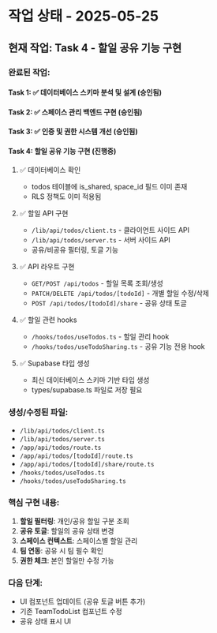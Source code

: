 # 작업 상태 - 2025-05-25

## 현재 작업: Task 4 - 할일 공유 기능 구현

### 완료된 작업:

#### Task 1: ✅ 데이터베이스 스키마 분석 및 설계 (승인됨)

#### Task 2: ✅ 스페이스 관리 백엔드 구현 (승인됨)

#### Task 3: ✅ 인증 및 권한 시스템 개선 (승인됨)

#### Task 4: 할일 공유 기능 구현 (진행중)
1. ✅ 데이터베이스 확인
   - todos 테이블에 is_shared, space_id 필드 이미 존재
   - RLS 정책도 이미 적용됨

2. ✅ 할일 API 구현
   - `/lib/api/todos/client.ts` - 클라이언트 사이드 API
   - `/lib/api/todos/server.ts` - 서버 사이드 API
   - 공유/비공유 필터링, 토글 기능

3. ✅ API 라우트 구현
   - `GET/POST /api/todos` - 할일 목록 조회/생성
   - `PATCH/DELETE /api/todos/[todoId]` - 개별 할일 수정/삭제
   - `POST /api/todos/[todoId]/share` - 공유 상태 토글

4. ✅ 할일 관련 hooks
   - `/hooks/todos/useTodos.ts` - 할일 관리 hook
   - `/hooks/todos/useTodoSharing.ts` - 공유 기능 전용 hook

5. ✅ Supabase 타입 생성
   - 최신 데이터베이스 스키마 기반 타입 생성
   - types/supabase.ts 파일로 저장 필요

### 생성/수정된 파일:
- `/lib/api/todos/client.ts`
- `/lib/api/todos/server.ts`
- `/app/api/todos/route.ts`
- `/app/api/todos/[todoId]/route.ts`
- `/app/api/todos/[todoId]/share/route.ts`
- `/hooks/todos/useTodos.ts`
- `/hooks/todos/useTodoSharing.ts`

### 핵심 구현 내용:
1. **할일 필터링**: 개인/공유 할일 구분 조회
2. **공유 토글**: 할일의 공유 상태 변경
3. **스페이스 컨텍스트**: 스페이스별 할일 관리
4. **팀 연동**: 공유 시 팀 필수 확인
5. **권한 체크**: 본인 할일만 수정 가능

### 다음 단계:
- UI 컴포넌트 업데이트 (공유 토글 버튼 추가)
- 기존 TeamTodoList 컴포넌트 수정
- 공유 상태 표시 UI
